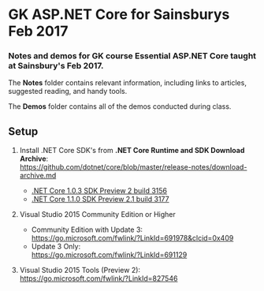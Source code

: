# GK ASP.NET Core for Sainsburys Feb 2017

### Notes and demos for GK course Essential ASP.NET Core taught at Sainsbury's Feb 2017.

The **Notes** folder contains relevant information, including links to articles, 
suggested reading, and handy tools.

The **Demos** folder contains all of the demos conducted during class.

## Setup

1. Install .NET Core SDK's from **.NET Core Runtime and SDK Download Archive**:  
    <https://github.com/dotnet/core/blob/master/release-notes/download-archive.md>
    - [.NET Core 1.0.3 SDK Preview 2 build 3156](https://github.com/dotnet/core/blob/master/release-notes/download-archives/1.0.3-preview2-download.md)
    - [.NET Core 1.1.0 SDK Preview 2.1 build 3177](https://github.com/dotnet/core/blob/master/release-notes/download-archives/1.1-preview2.1-download.md)

2. Visual Studio 2015 Community Edition or Higher
    - Community Edition with Update 3:  
      <https://go.microsoft.com/fwlink/?LinkId=691978&clcid=0x409>
    - Update 3 Only:  
   <https://go.microsoft.com/fwlink/?LinkId=691129>

3. Visual Studio 2015 Tools (Preview 2):  
   <https://go.microsoft.com/fwlink/?LinkId=827546>

